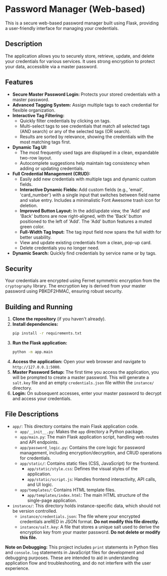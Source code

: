 # Password Manager (Web-based)

This is a secure web-based password manager built using Flask, providing a user-friendly interface for managing your credentials.

## Description

The application allows you to securely store, retrieve, update, and delete your credentials for various services. It uses strong encryption to protect your data, accessible via a master password.

## Features

*   **Secure Master Password Login:** Protects your stored credentials with a master password.
*   **Advanced Tagging System:** Assign multiple tags to each credential for flexible organization.
*   **Interactive Tag Filtering:**
    *   Quickly filter credentials by clicking on tags.
    *   Multi-select tags to see credentials that match all selected tags (AND search) or any of the selected tags (OR search).
    *   Results are sorted by relevance, showing the credentials with the most matching tags first.
*   **Dynamic Tag UI:**
    *   The most frequently used tags are displayed in a clean, expandable two-row layout.
    *   Autocomplete suggestions help maintain tag consistency when adding or updating credentials.
*   **Full Credential Management (CRUD):**
    *   Easily add new credentials with multiple tags and dynamic custom fields.
    *   **Interactive Dynamic Fields:** Add custom fields (e.g., 'email', 'card_number') with a single input that switches between field name and value entry. Includes a minimalistic Font Awesome trash icon for deletion.
    *   **Improved Button Layout:** In the add/update view, the 'Add' and 'Back' buttons are now right-aligned, with the 'Back' button positioned to the left of 'Add'. The 'Add' button features a muted green color.
    *   **Full-Width Tag Input:** The tag input field now spans the full width for better usability.
    *   View and update existing credentials from a clean, pop-up card.
    *   Delete credentials you no longer need.
*   **Dynamic Search:** Quickly find credentials by service name or by tags.

## Security

Your credentials are encrypted using Fernet symmetric encryption from the `cryptography` library. The encryption key is derived from your master password using PBKDF2HMAC, ensuring robust security.

## Building and Running

1.  **Clone the repository** (if you haven't already).
2.  **Install dependencies:**
    ```bash
    pip install -r requirements.txt
    ```
3.  **Run the Flask application:**
    ```bash
    python -m app.main
    ```
4.  **Access the application:** Open your web browser and navigate to `http://127.0.0.1:5000`.
5.  **Master Password Setup:** The first time you access the application, you will be prompted to create a master password. This will generate a `salt.key` file and an empty `credentials.json` file within the `instance/` directory.
6.  **Login:** On subsequent accesses, enter your master password to decrypt and access your credentials.

## File Descriptions

*   `app/`: This directory contains the main Flask application code.
    *   `app/__init__.py`: Makes the `app` directory a Python package.
    *   `app/main.py`: The main Flask application script, handling web routes and API endpoints.
    *   `app/password_logic.py`: Contains the core logic for password management, including encryption/decryption, and CRUD operations for credentials.
    *   `app/static/`: Contains static files (CSS, JavaScript) for the frontend.
        *   `app/static/style.css`: Defines the visual styles of the application.
        *   `app/static/script.js`: Handles frontend interactivity, API calls, and UI logic.
    *   `app/templates/`: Contains HTML template files.
        *   `app/templates/index.html`: The main HTML structure of the single-page application.
*   `instance/`: This directory holds instance-specific data, which should not be version controlled.
    *   `instance/credentials.json`: The file where your encrypted credentials areRED in JSON format. **Do not modify this file directly.**
    *   `instance/salt.key`: A file that stores a unique salt used to derive the encryption key from your master password. **Do not delete or modify this file.**

**Note on Debugging:** This project includes `print` statements in Python files and `console.log` statements in JavaScript files for development and debugging purposes. These are intended to aid in understanding application flow and troubleshooting, and do not interfere with the user experience.
